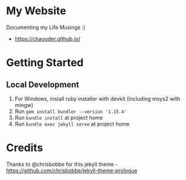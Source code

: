 # My Website
Documenting my Life Musings :)
* https://chaooder.github.io/

# Getting Started
## Local Development
1) For Windows, install ruby installer with devkit (including msys2 with mingw)
2) Run `gem install bundler --version '1.15.4'`
3) Run `bundle install` at project home
4) Run `bundle exec jekyll serve` at project home

# Credits

Thanks to @chrisbobbe for this jekyll theme - https://github.com/chrisbobbe/jekyll-theme-prologue
